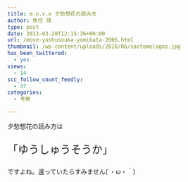 ```yaml
---
title: m.o.v.e 夕愁想花の読み方
author: 魚住 惇
type: post
date: 2013-03-20T12:15:36+00:00
url: /move-yushusouka-yomikata-2006.html
thumbnail: /wp-content/uploads/2016/06/saotomelogos.jpg
has_been_twittered:
  - yes
views:
  - 14
scc_follow_count_feedly:
  - 37
categories:
  - 考察

---
```

夕愁想花の読み方は

<!--more-->

<p style="font-size: 24px;">
  「ゆうしゅうそうか」
</p></p> 

ですよね。違っていたらすみません(´・ω・｀)